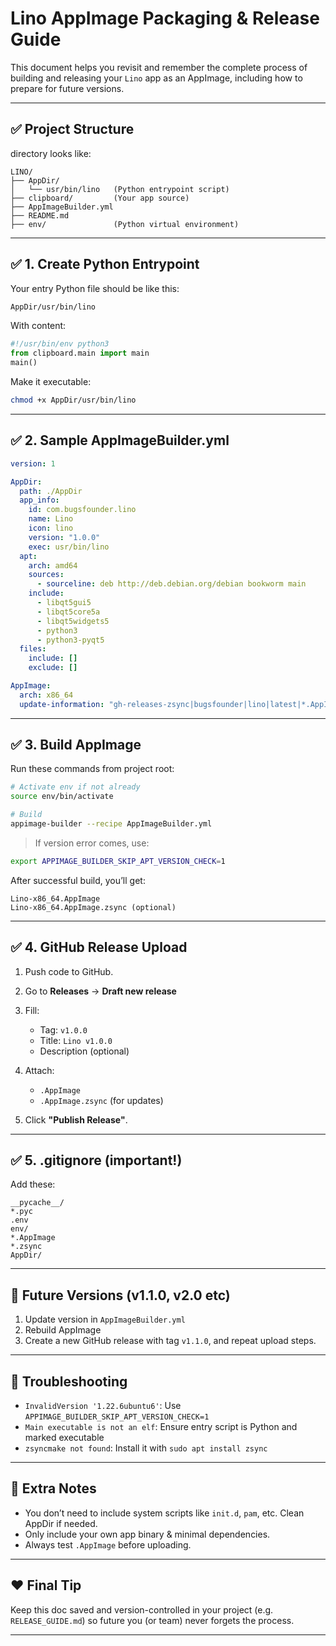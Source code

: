 # Lino AppImage Packaging & Release Guide

This document helps you revisit and remember the complete process of building and releasing your `Lino` app as an AppImage, including how to prepare for future versions.

---

## ✅ Project Structure

directory looks like:

```
LINO/
├── AppDir/
│   └── usr/bin/lino   (Python entrypoint script)
├── clipboard/         (Your app source)
├── AppImageBuilder.yml
├── README.md
├── env/               (Python virtual environment)
```

---

## ✅ 1. Create Python Entrypoint

Your entry Python file should be like this:

```bash
AppDir/usr/bin/lino
```

With content:

```python
#!/usr/bin/env python3
from clipboard.main import main
main()
```

Make it executable:

```bash
chmod +x AppDir/usr/bin/lino
```

---

## ✅ 2. Sample AppImageBuilder.yml

```yaml
version: 1

AppDir:
  path: ./AppDir
  app_info:
    id: com.bugsfounder.lino
    name: Lino
    icon: lino
    version: "1.0.0"
    exec: usr/bin/lino
  apt:
    arch: amd64
    sources:
      - sourceline: deb http://deb.debian.org/debian bookworm main
    include:
      - libqt5gui5
      - libqt5core5a
      - libqt5widgets5
      - python3
      - python3-pyqt5
  files:
    include: []
    exclude: []

AppImage:
  arch: x86_64
  update-information: "gh-releases-zsync|bugsfounder|lino|latest|*.AppImage.zsync"
```

---

## ✅ 3. Build AppImage

Run these commands from project root:

```bash
# Activate env if not already
source env/bin/activate

# Build
appimage-builder --recipe AppImageBuilder.yml
```

> If version error comes, use:

```bash
export APPIMAGE_BUILDER_SKIP_APT_VERSION_CHECK=1
```

After successful build, you’ll get:

```
Lino-x86_64.AppImage
Lino-x86_64.AppImage.zsync (optional)
```

---

## ✅ 4. GitHub Release Upload

1. Push code to GitHub.
2. Go to **Releases** → **Draft new release**
3. Fill:

   - Tag: `v1.0.0`
   - Title: `Lino v1.0.0`
   - Description (optional)

4. Attach:

   - `.AppImage`
   - `.AppImage.zsync` (for updates)

5. Click **"Publish Release"**.

---

## ✅ 5. .gitignore (important!)

Add these:

```
__pycache__/
*.pyc
.env
env/
*.AppImage
*.zsync
AppDir/
```

---

## 🔁 Future Versions (v1.1.0, v2.0 etc)

1. Update version in `AppImageBuilder.yml`
2. Rebuild AppImage
3. Create a new GitHub release with tag `v1.1.0`, and repeat upload steps.

---

## 🔧 Troubleshooting

- `InvalidVersion '1.22.6ubuntu6'`: Use `APPIMAGE_BUILDER_SKIP_APT_VERSION_CHECK=1`
- `Main executable is not an elf`: Ensure entry script is Python and marked executable
- `zsyncmake not found`: Install it with `sudo apt install zsync`

---

## 📌 Extra Notes

- You don’t need to include system scripts like `init.d`, `pam`, etc. Clean AppDir if needed.
- Only include your own app binary & minimal dependencies.
- Always test `.AppImage` before uploading.

---

## ❤️ Final Tip

Keep this doc saved and version-controlled in your project (e.g. `RELEASE_GUIDE.md`) so future you (or team) never forgets the process.

---

<!-- sudo apt install zsync -->
